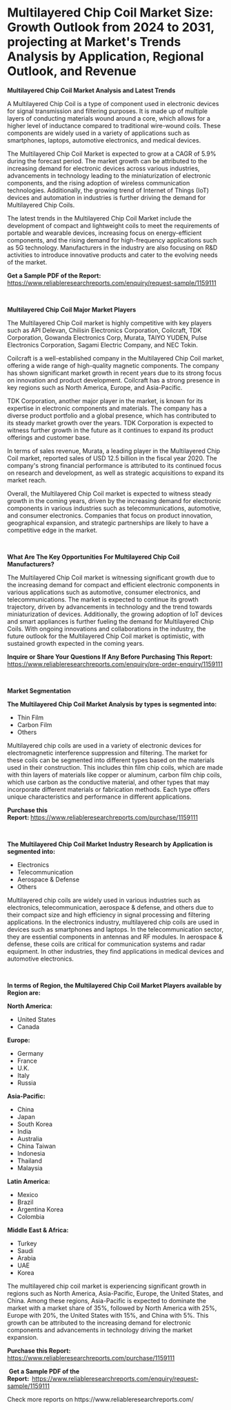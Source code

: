 <p><h1>Multilayered Chip Coil Market Size: Growth Outlook from 2024 to 2031, projecting at Market's Trends Analysis by Application, Regional Outlook, and Revenue</h1></p><p><strong>Multilayered Chip Coil Market Analysis and Latest Trends</strong></p>
<p><p>A Multilayered Chip Coil is a type of component used in electronic devices for signal transmission and filtering purposes. It is made up of multiple layers of conducting materials wound around a core, which allows for a higher level of inductance compared to traditional wire-wound coils. These components are widely used in a variety of applications such as smartphones, laptops, automotive electronics, and medical devices.</p><p>The Multilayered Chip Coil Market is expected to grow at a CAGR of 5.9% during the forecast period. The market growth can be attributed to the increasing demand for electronic devices across various industries, advancements in technology leading to the miniaturization of electronic components, and the rising adoption of wireless communication technologies. Additionally, the growing trend of Internet of Things (IoT) devices and automation in industries is further driving the demand for Multilayered Chip Coils.</p><p>The latest trends in the Multilayered Chip Coil Market include the development of compact and lightweight coils to meet the requirements of portable and wearable devices, increasing focus on energy-efficient components, and the rising demand for high-frequency applications such as 5G technology. Manufacturers in the industry are also focusing on R&D activities to introduce innovative products and cater to the evolving needs of the market.</p></p>
<p><strong>Get a Sample PDF of the Report:&nbsp;</strong> <a href="https://www.reliableresearchreports.com/enquiry/request-sample/1159111">https://www.reliableresearchreports.com/enquiry/request-sample/1159111</a></p>
<p>&nbsp;</p>
<p><strong>Multilayered Chip Coil Major Market Players</strong></p>
<p><p>The Multilayered Chip Coil market is highly competitive with key players such as API Delevan, Chilisin Electronics Corporation, Coilcraft, TDK Corporation, Gowanda Electronics Corp, Murata, TAIYO YUDEN, Pulse Electronics Corporation, Sagami Electric Company, and NEC Tokin. </p><p>Coilcraft is a well-established company in the Multilayered Chip Coil market, offering a wide range of high-quality magnetic components. The company has shown significant market growth in recent years due to its strong focus on innovation and product development. Coilcraft has a strong presence in key regions such as North America, Europe, and Asia-Pacific.</p><p>TDK Corporation, another major player in the market, is known for its expertise in electronic components and materials. The company has a diverse product portfolio and a global presence, which has contributed to its steady market growth over the years. TDK Corporation is expected to witness further growth in the future as it continues to expand its product offerings and customer base.</p><p>In terms of sales revenue, Murata, a leading player in the Multilayered Chip Coil market, reported sales of USD 12.5 billion in the fiscal year 2020. The company's strong financial performance is attributed to its continued focus on research and development, as well as strategic acquisitions to expand its market reach.</p><p>Overall, the Multilayered Chip Coil market is expected to witness steady growth in the coming years, driven by the increasing demand for electronic components in various industries such as telecommunications, automotive, and consumer electronics. Companies that focus on product innovation, geographical expansion, and strategic partnerships are likely to have a competitive edge in the market.</p></p>
<p>&nbsp;</p>
<p><strong>What Are The Key Opportunities For Multilayered Chip Coil Manufacturers?</strong></p>
<p><p>The Multilayered Chip Coil market is witnessing significant growth due to the increasing demand for compact and efficient electronic components in various applications such as automotive, consumer electronics, and telecommunications. The market is expected to continue its growth trajectory, driven by advancements in technology and the trend towards miniaturization of devices. Additionally, the growing adoption of IoT devices and smart appliances is further fueling the demand for Multilayered Chip Coils. With ongoing innovations and collaborations in the industry, the future outlook for the Multilayered Chip Coil market is optimistic, with sustained growth expected in the coming years.</p></p>
<p><strong>Inquire or Share Your Questions If Any Before Purchasing This Report:</strong> <a href="https://www.reliableresearchreports.com/enquiry/pre-order-enquiry/1159111">https://www.reliableresearchreports.com/enquiry/pre-order-enquiry/1159111</a></p>
<p>&nbsp;</p>
<p><strong>Market Segmentation</strong></p>
<p><strong>The Multilayered Chip Coil Market Analysis by types is segmented into:</strong></p>
<p><ul><li>Thin Film</li><li>Carbon Film</li><li>Others</li></ul></p>
<p><p>Multilayered chip coils are used in a variety of electronic devices for electromagnetic interference suppression and filtering. The market for these coils can be segmented into different types based on the materials used in their construction. This includes thin film chip coils, which are made with thin layers of materials like copper or aluminum, carbon film chip coils, which use carbon as the conductive material, and other types that may incorporate different materials or fabrication methods. Each type offers unique characteristics and performance in different applications.</p></p>
<p><strong>Purchase this Report:&nbsp;</strong><a href="https://www.reliableresearchreports.com/purchase/1159111">https://www.reliableresearchreports.com/purchase/1159111</a></p>
<p>&nbsp;</p>
<p><strong>The Multilayered Chip Coil Market Industry Research by Application is segmented into:</strong></p>
<p><ul><li>Electronics</li><li>Telecommunication</li><li>Aerospace & Defense</li><li>Others</li></ul></p>
<p><p>Multilayered chip coils are widely used in various industries such as electronics, telecommunication, aerospace & defense, and others due to their compact size and high efficiency in signal processing and filtering applications. In the electronics industry, multilayered chip coils are used in devices such as smartphones and laptops. In the telecommunication sector, they are essential components in antennas and RF modules. In aerospace & defense, these coils are critical for communication systems and radar equipment. In other industries, they find applications in medical devices and automotive electronics.</p></p>
<p>&nbsp;</p>
<p><strong>In terms of Region, the Multilayered Chip Coil Market Players available by Region are:</strong></p>
<p>
    <p> <strong> North America: </strong>
        <ul>
            <li>United States</li>
            <li>Canada</li>
        </ul>
        </p> 
    <p> <strong> Europe: </strong>
        <ul>
            <li>Germany</li>
            <li>France</li>
            <li>U.K.</li>
            <li>Italy</li>
            <li>Russia</li>
        </ul>
        </p> 
    <p> <strong> Asia-Pacific: </strong>
        <ul>
            <li>China</li>
            <li>Japan</li>
            <li>South Korea</li>
            <li>India</li>
            <li>Australia</li>
            <li>China Taiwan</li>
            <li>Indonesia</li>
            <li>Thailand</li>
            <li>Malaysia</li>
        </ul>
        </p> 
    <p> <strong> Latin America: </strong>
        <ul>
            <li>Mexico</li>
            <li>Brazil</li>
            <li>Argentina Korea</li>
            <li>Colombia</li>
        </ul>
        </p> 
    <p> <strong> Middle East & Africa: </strong>
        <ul>
            <li>Turkey</li>
            <li>Saudi</li>
            <li>Arabia</li>
            <li>UAE</li>
            <li>Korea</li>
        </ul>
    </p>
    </p>
<p><p>The multilayered chip coil market is experiencing significant growth in regions such as North America, Asia-Pacific, Europe, the United States, and China. Among these regions, Asia-Pacific is expected to dominate the market with a market share of 35%, followed by North America with 25%, Europe with 20%, the United States with 15%, and China with 5%. This growth can be attributed to the increasing demand for electronic components and advancements in technology driving the market expansion.</p></p>
<p><strong>Purchase this Report: </strong><a href="https://www.reliableresearchreports.com/purchase/1159111">https://www.reliableresearchreports.com/purchase/1159111</a></p>
<p>&nbsp;<strong>Get a Sample PDF of the Report:&nbsp;&nbsp;</strong><a href="https://www.reliableresearchreports.com/enquiry/request-sample/1159111">https://www.reliableresearchreports.com/enquiry/request-sample/1159111</a></p>
<p><strong></strong></p>
<p>Check more reports on https://www.reliableresearchreports.com/</p>